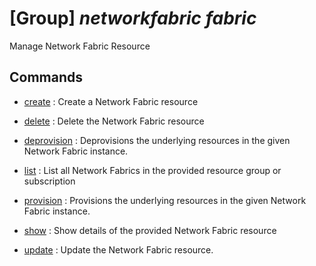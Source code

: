 # [Group] _networkfabric fabric_

Manage Network Fabric Resource

## Commands

- [create](/Commands/networkfabric/fabric/_create.md)
: Create a Network Fabric resource

- [delete](/Commands/networkfabric/fabric/_delete.md)
: Delete the Network Fabric resource

- [deprovision](/Commands/networkfabric/fabric/_deprovision.md)
: Deprovisions the underlying resources in the given Network Fabric instance.

- [list](/Commands/networkfabric/fabric/_list.md)
: List all Network Fabrics in the provided resource group or subscription

- [provision](/Commands/networkfabric/fabric/_provision.md)
: Provisions the underlying resources in the given Network Fabric instance.

- [show](/Commands/networkfabric/fabric/_show.md)
: Show details of the provided Network Fabric resource

- [update](/Commands/networkfabric/fabric/_update.md)
: Update the Network Fabric resource.

